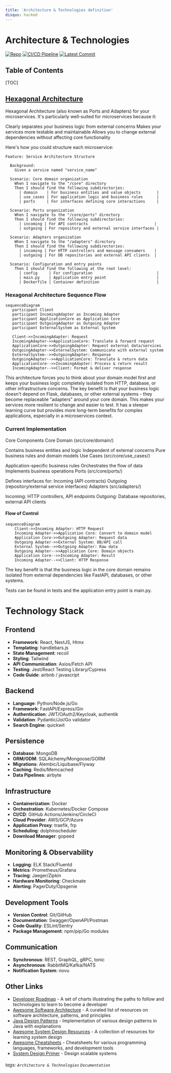 ```yaml
---
title: 'Architecture & Technologies definition'
disqus: hackmd
---
```


Architecture & Technologies
===
[![Repo](https://img.shields.io/github/repo-size/asubaruwrxsti/flask_rework?label=Flask_Rework)](https://github.com/asubaruwrxsti/flask_rework)
[![CI/CD Pipeline](https://github.com/asubaruwrxsti/flask_rework/actions/workflows/main.yaml/badge.svg)](https://github.com/asubaruwrxsti/flask_rework/actions/workflows/main.yaml)
[![Latest Commit](https://img.shields.io/github/last-commit/asubaruwrxsti/flask_rework)](https://github.com/asubaruwrxsti/flask_rework/commits/main)

## Table of Contents

[TOC]

## [Hexagonal Architecture](https://www.geeksforgeeks.org/hexagonal-architecture-system-design/)

Hexagonal Architecture (also known as Ports and Adapters) for your microservices. It's particularly well-suited for microservices because it:

Clearly separates your business logic from external concerns
Makes your services more testable and maintainable
Allows you to change external dependencies without affecting core functionality

Here's how you could structure each microservice:
```gherkin=!
Feature: Service Architecture Structure

  Background:
    Given a service named "service_name"

  Scenario: Core domain organization
    When I navigate to the "/core" directory
    Then I should find the following subdirectories:
      | domain    | For business entities and value objects       |
      | use_cases | For application logic and business rules      |
      | ports     | For interfaces defining core interactions     |

  Scenario: Ports organization
    When I navigate to the "/core/ports" directory
    Then I should find the following subdirectories:
      | incoming | For API contracts                             |
      | outgoing | For repository and external service interfaces |

  Scenario: Adapters organization
    When I navigate to the "/adapters" directory
    Then I should find the following subdirectories:
      | incoming | For HTTP controllers and message consumers    |
      | outgoing | For DB repositories and external API clients  |

  Scenario: Configuration and entry points
    Then I should find the following at the root level:
      | config     | For configuration                            |
      | main.py    | Application entry point                      |
      | Dockerfile | Container definition                         |
```

### Hexagonal Architecture Sequence Flow

```mermaid
sequenceDiagram
   participant Client
   participant IncomingAdapter as Incoming Adapter
   participant ApplicationCore as Application Core
   participant OutgoingAdapter as Outgoing Adapter
   participant ExternalSystem as External System

   Client->>IncomingAdapter: Request
   IncomingAdapter->>ApplicationCore: Translate & forward request
   ApplicationCore->>OutgoingAdapter: Request external data/services
   OutgoingAdapter->>ExternalSystem: Communicate with external system
   ExternalSystem-->>OutgoingAdapter: Response
   OutgoingAdapter-->>ApplicationCore: Translate & return data
   ApplicationCore-->>IncomingAdapter: Process & return result
   IncomingAdapter-->>Client: Format & deliver response
```

This architecture forces you to think about your domain model first and keeps your business logic completely isolated from HTTP, database, or other infrastructure concerns.
The key benefit is that your business logic doesn't depend on Flask, databases, or other external systems - they become replaceable "adapters" around your core domain. This makes your services more resilient to change and easier to test.
It has a steeper learning curve but provides more long-term benefits for complex applications, especially in a microservices context.

### Current Implementation

Core Components
Core Domain (src/core/domain/)

Contains business entities and logic
Independent of external concerns
Pure business rules and domain models
Use Cases (src/core/use_cases/)

Application-specific business rules
Orchestrates the flow of data
Implements business operations
Ports (src/core/ports/)

Defines interfaces for:
Incoming (API contracts)
Outgoing (repository/external service interfaces)
Adapters (src/adapters/)

Incoming: HTTP controllers, API endpoints
Outgoing: Database repositories, external API clients

#### Flow of Control
```mermaid
sequenceDiagram
    Client->>Incoming Adapter: HTTP Request
    Incoming Adapter->>Application Core: Convert to domain model
    Application Core->>Outgoing Adapter: Request data
    Outgoing Adapter->>External System: DB/API call
    External System-->>Outgoing Adapter: Raw data
    Outgoing Adapter-->>Application Core: Domain objects
    Application Core-->>Incoming Adapter: Result
    Incoming Adapter-->>Client: HTTP Response
```

The key benefit is that the business logic in the core domain remains isolated from external dependencies like FastAPI, databases, or other systems. 

Tests can be found in tests and the application entry point is main.py.

# Technology Stack


## Frontend
- **Framework**: React, NextJS, Htmx
- **Templating**:  handlebars.js
- **State Management**: recoil
- **Styling**: Tailwind
- **API Communication**: Axios/Fetch API
- **Testing**: Jest/React Testing Library/Cypress
- **Code Guide**: airbnb / javascript

## Backend
- **Language**: Python/Node.js/Go
- **Framework**: FastAPI/Express/Gin
- **Authentication**: JWT/OAuth2/Keycloak, authentik
- **Validation**: Pydantic/Joi/Go validator
- **Search Engine**: quickwit

## Persistence
- **Database**: MongoDB
- **ORM/ODM**: SQLAlchemy/Mongoose/GORM
- **Migrations**: Alembic/Liquibase/Flyway
- **Caching**: Redis/Memcached
- **Data Pipelines**: airbyte

## Infrastructure
- **Containerization**: Docker
- **Orchestration**: Kubernetes/Docker Compose
- **CI/CD**: GitHub Actions/Jenkins/CircleCI
- **Cloud Provider**: AWS/GCP/Azure
- **Application Proxy**: traefik, frp
- **Scheduling**: dolphinscheduler
- **Download Manager**: gopeed

## Monitoring & Observability
- **Logging**: ELK Stack/Fluentd
- **Metrics**: Prometheus/Grafana
- **Tracing**: Jaeger/Zipkin
- **Hardware Monitoring**: Checkmate
- **Alerting**: PagerDuty/Opsgenie

## Development Tools
- **Version Control**: Git/GitHub
- **Documentation**: Swagger/OpenAPI/Postman
- **Code Quality**: ESLint/Sentry
- **Package Management**: npm/pip/Go modules

## Communication
- **Synchronous**: REST, GraphQL, gRPC, tonic
- **Asynchronous**: RabbitMQ/Kafka/NATS
- **Notification System**: novu

## Other Links

- [Developer Roadmap](https://github.com/kamranahmedse/developer-roadmap) - A set of charts illustrating the paths to follow and technologies to learn to become a developer
- [Awesome Software Architecture](https://github.com/mehdihadeli/awesome-software-architecture) - A curated list of resources on software architecture, patterns, and principles
- [Java Design Patterns](https://github.com/iluwatar/java-design-patterns) - Implementation of various design patterns in Java with explanations
- [Awesome System Design Resources](https://github.com/ashishps1/awesome-system-design-resources) - A collection of resources for learning system design
- [Awesome Cheatsheets](https://github.com/LeCoupa/awesome-cheatsheets) - Cheatsheets for various programming languages, frameworks, and development tools
- [System Design Primer](https://github.com/donnemartin/system-design-primer) - Design scalable systems

###### tags: `Architecture & Technologies` `Documentation`
